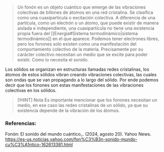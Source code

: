 >Un fonón es un objeto cuántico que emerge de las vibraciones colectivas de billones de átomos en una red cristalina. Se clasifica como una cuasipartícula o excitación colectiva. A diferencia de una partícula, como un electrón o un átomo, que puede existir de manera aislada e independiente, una cuasipartícula no tiene una existencia propia fuera del [[Energía#Sistema termodinámico|sistema termodinámico]] en el que aparece. Podemos tener electrones libres, pero los fonones solo existen como una manifestación del comportamiento colectivo de la materia. Precisamente por su carácter colectivo necesitan un medio que se excite para poder existir. Como lo necesita el sonido.

Los sólidos se organizan en estructuras llamadas redes cristalinas, los átomos de estos sólidos vibran creando vibraciones colectivas, las cuales son ondas que se van propagando a lo largo del sólido. Por ende podemos decir que los fonones son estas manifestaciones de las vibraciones colectivas en los sólidos.

> [!HINT] Nota
> Es importante mencionar que los fonones necesitan un medio, en ese caso las redes cristalinas de un sólido, ya que su existencia depende de la vibración de los átomos.

### Referencias:

 Fonón: El sonido del mundo cuántico_. (2024, agosto 20). Yahoo News.  https://es-us.noticias.yahoo.com/fon%C3%B3n-sonido-mundo-cu%C3%A1ntico-162613381.html